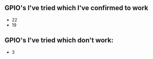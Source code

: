 ## GPIO's I've tried which I've confirmed to work
- 22
- 19

## GPIO's I've tried which don't work:
- 3